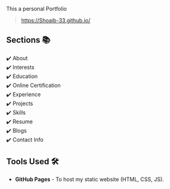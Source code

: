 This a personal Portfolio
> https://Shoaib-33.github.io/


## Sections 📚
✔️ About\
✔️ Interests\
✔️ Education\
✔️ Online Certification\
✔️ Experience\
✔️ Projects \
✔️ Skills \
✔️ Resume\
✔️ Blogs\
✔️ Contact Info

## Tools Used 🛠️
* <b>GitHub Pages</b> - To host my static website (HTML, CSS, JS).

